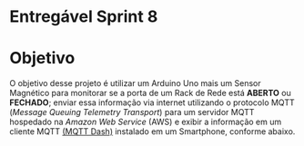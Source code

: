 # Entregável Sprint 8

# Objetivo

O objetivo desse projeto é utilizar um Arduino Uno mais um Sensor Magnético para monitorar se a porta de um Rack de Rede está **ABERTO** ou **FECHADO**; enviar essa informação via internet utilizando o protocolo MQTT (*Message Queuing Telemetry Transport*) para um servidor MQTT hospedado na *Amazon Web Service* (AWS) e exibir a informação em um cliente MQTT [(MQTT Dash)](https://play.google.com/store/apps/details?id=net.routix.mqttdash&hl=pt_BR&gl=US) instalado em um Smartphone, conforme abaixo.
